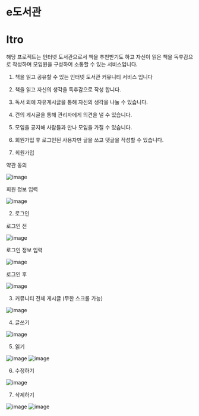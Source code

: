 # e도서관

# Itro

해당 프로젝트는 인터넷 도서관으로서 책을 추천받기도 하고 자신이 읽은 책을 독후감으로 작성하며
모임원을 구성하여 소통할 수 있는 서비스입니다.

1. 책을 읽고 공유할 수 있는 인터넷 도서관 커뮤니티 서비스 입니다
2. 책을 읽고 자신의 생각을 독후감으로 작성 합니다.
3. 독서 외에 자유게시글을 통해 자신의 생각을 나눌 수 있습니다.
4. 건의 게시글을 통해 관리자에게 의견을 낼 수 있습니다.
5. 모임을 공지해 사람들과 만나 모임을 가질 수 있습니다.
6. 회원가입 후 로그인된 사용자만 글을 쓰고 댓글을 작성할 수 있습니다.

7. 회원가입

약관 동의

![image](https://user-images.githubusercontent.com/61128538/153403470-330a9735-768c-4d75-bab9-c0d8dd233d4a.png)

회원 정보 입력

![image](https://user-images.githubusercontent.com/61128538/153403564-4361cc81-7a9b-407d-8ac6-37fc1707e5a5.png)

2. 로그인

로그인 전

![image](https://user-images.githubusercontent.com/61128538/153403692-95924e83-08a5-4339-ad98-40f32b496c37.png)

로그인 정보 입력

![image](https://user-images.githubusercontent.com/61128538/153403618-bebfeda0-d451-48d5-846a-1a132e478a15.png)

로그인 후

![image](https://user-images.githubusercontent.com/61128538/153403732-760853f0-af0a-4da0-8499-45cb2d834f96.png)

3. 커뮤니티 전체 게시글 (무한 스크롤 가능)

![image](https://user-images.githubusercontent.com/61128538/153403861-c78e0889-ba9f-4761-96ce-e695180f1e72.png)

4. 글쓰기

![image](https://user-images.githubusercontent.com/61128538/153404030-f0f3e5d5-62e0-412a-a23a-b8dd4ac13c97.png)

5. 읽기

![image](https://user-images.githubusercontent.com/61128538/153404098-f4403c4a-e9fb-4456-a1bc-6c13e79c0c6e.png)
![image](https://user-images.githubusercontent.com/61128538/153404136-975e0bad-e5b8-4fc5-aa25-3165a231eb32.png)

6. 수정하기

![image](https://user-images.githubusercontent.com/61128538/153404264-2e1e3475-6166-497d-9d49-9f24514d0fb1.png)

7. 삭제하기

![image](https://user-images.githubusercontent.com/61128538/153404384-3d1fa73e-b8c5-4f40-814f-d52d45e6a5c6.png)
![image](https://user-images.githubusercontent.com/61128538/153404439-8a3ff4bc-d066-49fa-8c86-92dd0cd78196.png)
